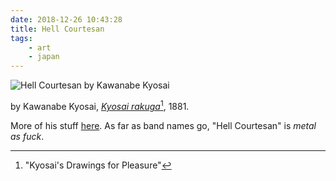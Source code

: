 ```yaml
---
date: 2018-12-26 10:43:28
title: Hell Courtesan
tags:
    - art
    - japan
---
```


![Hell Courtesan by Kawanabe Kyosai](/misc/h/hell_courtesan.jpg)

by Kawanabe Kyosai,  _[Kyosai rakuga]((https://www.britishmuseum.org/research/collection_online/collection_object_details.aspx?objectId=780429&partId=1))_[^kyosai], 1881.

More of his stuff [here](http://www.israelgoldman.com/display.php?cat=6). As far as band names go, "Hell Courtesan" is _metal as fuck_.

[^kyosai]: "Kyosai's Drawings for Pleasure"
